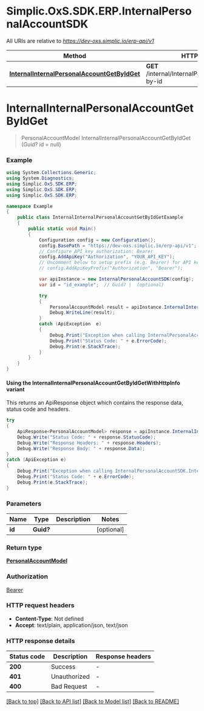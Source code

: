 # Simplic.OxS.SDK.ERP.InternalPersonalAccountSDK

All URIs are relative to *https://dev-oxs.simplic.io/erp-api/v1*

| Method | HTTP request | Description |
|--------|--------------|-------------|
| [**InternalInternalPersonalAccountGetByIdGet**](InternalPersonalAccountSDK.md#internalinternalpersonalaccountgetbyidget) | **GET** /internal/InternalPersonalAccount/get-by-id |  |

<a id="internalinternalpersonalaccountgetbyidget"></a>
# **InternalInternalPersonalAccountGetByIdGet**
> PersonalAccountModel InternalInternalPersonalAccountGetByIdGet (Guid? id = null)



### Example
```csharp
using System.Collections.Generic;
using System.Diagnostics;
using Simplic.OxS.SDK.ERP;
using Simplic.OxS.SDK.ERP;
using Simplic.OxS.SDK.ERP;

namespace Example
{
    public class InternalInternalPersonalAccountGetByIdGetExample
    {
        public static void Main()
        {
            Configuration config = new Configuration();
            config.BasePath = "https://dev-oxs.simplic.io/erp-api/v1";
            // Configure API key authorization: Bearer
            config.AddApiKey("Authorization", "YOUR_API_KEY");
            // Uncomment below to setup prefix (e.g. Bearer) for API key, if needed
            // config.AddApiKeyPrefix("Authorization", "Bearer");

            var apiInstance = new InternalPersonalAccountSDK(config);
            var id = "id_example";  // Guid? |  (optional) 

            try
            {
                PersonalAccountModel result = apiInstance.InternalInternalPersonalAccountGetByIdGet(id);
                Debug.WriteLine(result);
            }
            catch (ApiException  e)
            {
                Debug.Print("Exception when calling InternalPersonalAccountSDK.InternalInternalPersonalAccountGetByIdGet: " + e.Message);
                Debug.Print("Status Code: " + e.ErrorCode);
                Debug.Print(e.StackTrace);
            }
        }
    }
}
```

#### Using the InternalInternalPersonalAccountGetByIdGetWithHttpInfo variant
This returns an ApiResponse object which contains the response data, status code and headers.

```csharp
try
{
    ApiResponse<PersonalAccountModel> response = apiInstance.InternalInternalPersonalAccountGetByIdGetWithHttpInfo(id);
    Debug.Write("Status Code: " + response.StatusCode);
    Debug.Write("Response Headers: " + response.Headers);
    Debug.Write("Response Body: " + response.Data);
}
catch (ApiException e)
{
    Debug.Print("Exception when calling InternalPersonalAccountSDK.InternalInternalPersonalAccountGetByIdGetWithHttpInfo: " + e.Message);
    Debug.Print("Status Code: " + e.ErrorCode);
    Debug.Print(e.StackTrace);
}
```

### Parameters

| Name | Type | Description | Notes |
|------|------|-------------|-------|
| **id** | **Guid?** |  | [optional]  |

### Return type

[**PersonalAccountModel**](PersonalAccountModel.md)

### Authorization

[Bearer](../README.md#Bearer)

### HTTP request headers

 - **Content-Type**: Not defined
 - **Accept**: text/plain, application/json, text/json


### HTTP response details
| Status code | Description | Response headers |
|-------------|-------------|------------------|
| **200** | Success |  -  |
| **401** | Unauthorized |  -  |
| **400** | Bad Request |  -  |

[[Back to top]](#) [[Back to API list]](../README.md#documentation-for-api-endpoints) [[Back to Model list]](../README.md#documentation-for-models) [[Back to README]](../README.md)

